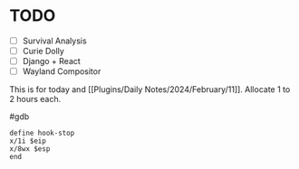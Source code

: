 # TODO

- [ ] Survival Analysis
- [ ] Curie Dolly
- [ ] Django + React
- [ ] Wayland Compositor

This is for today and [[Plugins/Daily Notes/2024/February/11]]. Allocate 1 to 2 hours each.


#gdb 

```
define hook-stop
x/1i $eip
x/8wx $esp
end
```